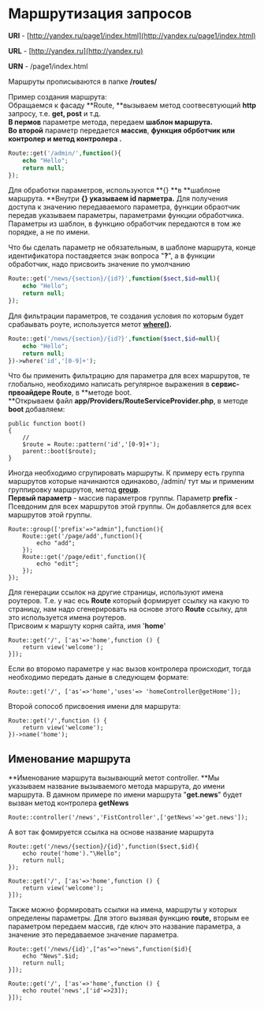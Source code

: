 # Маршрутизация запросов

**URI** - [http://yandex.ru/page1/index.html](http://yandex.ru/page1/index.html)

**URL** - [http://yandex.ru](http://yandex.ru)

**URN** - /page1/index.html

Маршруты прописываются в папке **/routes/**

Пример создания маршрута:  
Обращаемся к фасаду **Route, **вызываем метод соотвесвтующий **http** запросу, т.е. **get, post** и т.д.  
**В пермов** параметре метода, передаем **шаблон маршрута.**  
**Во второй** параметр передается **массив**, **функция обрботчик **или** контролер и метод контролера .**

```php
Route::get('/admin/',function(){
    echo "Hello";
    return null;
});
```

Для обработки параметров, используются **{} **в **шаблоне маршрута. **Внутри **{} **указываем** id парметра.** Для получения доступа к значению передаваемого параметра, функции обраотчик передав указываем параметры, параметрами функции обработчика.  
Параметры из шаблон, в функцию обработчик передаются в том же порядке, а не по имени.

Что бы сделать параметр не обязательным, в шаблоне маршрута, конце идентификатора поставдяется знак вопроса "**?**", а в функции обработчик, надо присвоить значение по умолчанию

```php
Route::get('/news/{section}/{id?}',function($sect,$id=null){
    echo "Hello";
    return null;
});
```

Для фильтрации параметров, те создания условия по которым будет срабаывать роуте, используется метот [**where\(\)**](https://laravel.com/api/5.6/Illuminate/Routing/Route.html#method_where)**.**

```php
Route::get('/news/{section}/{id?}',function($sect,$id=null){
    echo "Hello";
    return null;
})->where('id','[0-9]+');
```

Что бы применить фильтрацию для параметра для всех маршрутов, те глобально, необходимо написать регулярное выражения в **сервис-првоайдере Route**, в **методе boot.                      
**Открываем файл **app/Providers/RouteServiceProvider.php**, в методе **boot** добавляем:

```
public function boot()
{
    //
    $route = Route::pattern('id','[0-9]+');
    parent::boot($route);
}
```

Иногда необходимо сгрупировать маршруты. К примеру есть группа маршрутов которые начинаются одинаково, /admin/ тут мы и применим группировку маршрутов, метод [**group**](https://laravel.com/api/5.2/Illuminate/Routing/Router.html#method_group).  
**Первый параметр** - массив параметров группы. Параметр **prefix** - Псевдоним для всех маршрутов этой группы. Он добавляется для всех маршрутов этой группы.

```
Route::group(['prefix'=>"admin"],function(){
    Route::get('/page/add',function(){
        echo "add";
    });
    Route::get('/page/edit',function(){
        echo "edit";
    });
});
```

Для генерации ссылок на другие страницы, используют имена роутеров. Т.е. у нас есь **Route** который формирует ссылку на какую то страницу, нам надо сгенерировать на основе этого **Route** ссылку, для это используется имена роутеров.  
Присвоим к маршуту корня сайта, имя '**home**'

```
Route::get('/', ['as'=>'home',function () {
    return view('welcome');
}]);
```

Если во второмо параметре у нас вызов контролера происходит, тогда необходимо передать даные в следующем формате:

```
Route::get('/', ['as'=>'home','uses'=> 'homeController@getHome']);
```

Второй сопособ присвоения имени для маршрута:

```
Route::get('/',function () {
    return view('welcome');
})->name('home');
```

## **Именование маршрута**

**Именование маршрута вызывающий метот controller. **Мы указываем название вызываемого метода маршрута, до имени маршрута. В дамном примере по имени маршрута "**get.news**" будет вызван метод контролера **getNews**

```
Route::controller('/news','FistController',['getNews'=>'get.news']);
```

А вот так фомируется ссылка на основе название маршрута

```
Route::get('/news/{section}/{id}',function($sect,$id){
    echo route('home')."\Hello";
    return null;
});

Route::get('/', ['as'=>'home',function () {
    return view('welcome');
}]);
```

Также можно формировать ссылки на имена, маршруты у которых определены параметры. Для этого вызявая функцию **route,** вторым ее параметром передаем массив, где ключ это название параметра, а значение это передаваемое значение параметра.

```
Route::get('/news/{id}',["as"=>"news",function($id){
    echo "News".$id;
    return null;
}]);

Route::get('/', ['as'=>'home',function () {
    echo route('news',['id'=>23]);
}]);
```



